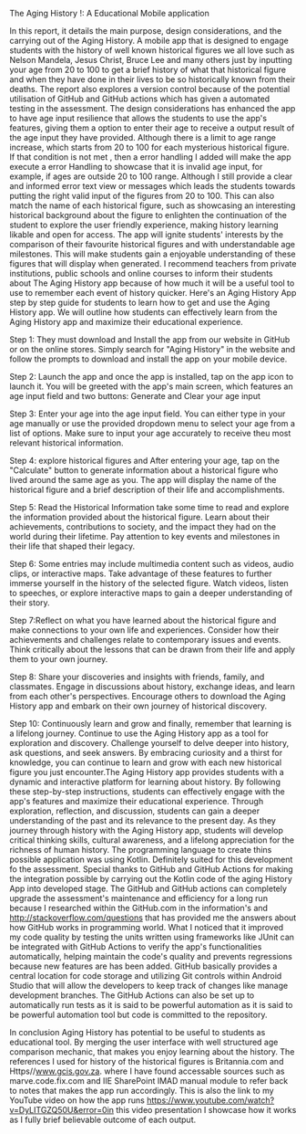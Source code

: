 The Aging History !: A Educational Mobile application

In this report, it details the main purpose, design considerations, and the carrying out of the Aging History. A mobile app that is designed  to engage students with the history of well known historical figures we all love such as Nelson Mandela, Jesus Christ, Bruce Lee and many others just by inputting your age from 20 to 100 to get a brief history of what that historical figure and  when they have done in their lives to be so historically known from their deaths. The report also explores a version control because of the potential utilisation of GitHub and GitHub actions which has given a automated testing in the assessment. The design considerations has enhanced the app to have age input resilience that allows the students to use the app's features, giving them a option to enter their age to receive a output result of the age input they have provided. Although there is a limit to age range increase, which starts from 20 to 100 for each mysterious historical figure. If that condition is not met , then a error handling I added will make the app execute a error Handling to showcase that it is invalid age input, for example, if ages are outside 20 to 100 range. Although I still provide a clear and informed error text view or messages which leads the students towards putting the right valid input of the figures from 20 to 100. This can also match the name of each historical figure, such as showcasing 
an interesting historical background about the figure to enlighten the continuation of the student to explore the user friendly experience, making history learning likable and open for access. The app will ignite students' interests by the comparison of their favourite historical figures and with understandable age milestones. This will make students gain a enjoyable understanding of these figures that will display when generated. I recommend teachers from private institutions, public schools and online courses to inform their students about The Aging History app because of how much it will be a useful tool to use to remember each event of history quicker. Here's an Aging History App step by step guide for students to learn how to get and use the Aging History app. We will outline how students can effectively learn from the Aging History app and maximize their educational experience.

Step 1: They must download and Install the app from our website in GitHub or on the online stores. Simply search for "Aging History" in the website and follow the prompts to download and install the app on your mobile device.

Step 2: Launch the app and once the app is installed, tap on the app icon to launch it. You will be greeted with the app's main screen, which features an age input field and two buttons: Generate and Clear your age input 

Step 3: Enter your age into the age input field. You can either type in your age manually or use the provided dropdown menu to select your age from a list of options. Make sure to input your age accurately to receive theu most relevant historical information.

Step 4: explore historical figures and After entering your age, tap on the "Calculate" button to generate information about a historical figure who lived around the same age as you. The app will display the name of the historical figure and a brief description of their life and accomplishments.

Step 5: Read the Historical Information
take some time to read and explore the information provided about the historical figure. Learn about their achievements, contributions to society, and the impact they had on the world during their lifetime. Pay attention to key events and milestones in their life that shaped their legacy.

Step 6: Some entries may include multimedia content such as videos, audio clips, or interactive maps. Take advantage of these features to further immerse yourself in the history of the selected figure. Watch videos, listen to speeches, or explore interactive maps to gain a deeper understanding of their story.

Step 7:Reflect on what you have learned about the historical figure and make connections to your own life and experiences. Consider how their achievements and challenges relate to contemporary issues and events. Think critically about the lessons that can be drawn from their life and apply them to your own journey.

Step 8: Share your discoveries and insights with friends, family, and classmates. Engage in discussions about history, exchange ideas, and learn from each other's perspectives. Encourage others to download the Aging History app and embark on their own journey of historical discovery.

Step 10: Continuously learn and grow and 
finally, remember that learning is a lifelong journey. Continue to use the Aging History app as a tool for exploration and discovery. Challenge yourself to delve deeper into history, ask questions, and seek answers. By embracing curiosity and a thirst for knowledge, you can continue to learn and grow with each new historical figure you just encounter.The Aging History app provides students with a dynamic and interactive platform for learning about history. By following these step-by-step instructions, students can effectively engage with the app's features and maximize their educational experience. Through exploration, reflection, and discussion, students can gain a deeper understanding of the past and its relevance to the present day. As they journey through history with the Aging History app, students will develop critical thinking skills, cultural awareness, and a lifelong appreciation for the richness of human history. The programming language to create thins possible application was using Kotlin. Definitely suited for this development fo the assessment. Special thanks to GitHub and GitHub Actions for making the integration possible by carrying out the Kotlin code of the aging History App into developed stage. The GitHub and GitHub  actions can completely upgrade the assessment's maintenance and efficiency  for a long run because I researched within the GitHub.com in the information's  and http://stackoverflow.com/questions that has provided me the answers about how GitHub works in programming world. What I noticed that it improved my code quality by testing the units written using frameworks like JUnit can be integrated with GitHub Actions to verify the app's functionalities automatically, helping maintain the code's quality and prevents regressions because new features are has been added.
GitHub basically provides a central location for code storage and utilizing Git controls within Android Studio that will allow the developers to keep track of changes like manage development branches. The GitHub Actions can also be set up to automatically run tests as it is said to be powerful automation as it is said to be powerful automation tool but code is committed to the repository.

In conclusion Aging History has potential to be useful to students as educational tool. By merging the user interface with well structured age comparison mechanic, that makes you enjoy learning about the history.
The references I used for history of the historical figures is Britannia.com and Https//www.gcis.gov.za. where I have found accessable sources such as marve.code.fix.com and IIE SharePoint IMAD manual module to refer back to notes that makes the app run accordingly. 
This is also the link to my YouTube video on how the app runs https://www.youtube.com/watch?v=DyLITGZQ50U&error=0in this video presentation I showcase how it works as I fully brief believable outcome of each output.
